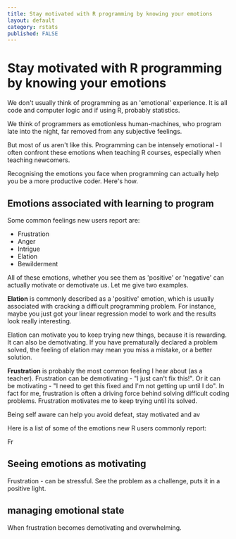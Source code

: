 ```yaml
---
title: Stay motivated with R programming by knowing your emotions
layout: default
category: rstats
published: FALSE
---
```


# Stay motivated with R programming by knowing your emotions

We don't usually think of programming as an 'emotional' experience. It is all code and computer logic and if using R, probably statistics.

We think of programmers as emotionless human-machines, who program late into the night, far removed from any subjective feelings.

But most of us aren't like this. Programming can be intensely emotional - I often confront these emotions when teaching R courses, especially when teaching newcomers.

Recognising the emotions you face when programming can actually help you be a more productive coder. Here's how.

## Emotions associated with learning to program

Some common feelings new users report are:
* Frustration
* Anger
* Intrigue
* Elation
* Bewilderment

All of these emotions, whether you see them as 'positive' or 'negative' can actually motivate or demotivate us. Let me give two examples.

**Elation** is commonly described as a 'positive' emotion, which is usually associated with cracking a difficult programming problem. For instance, maybe you just got your linear regression model to work and the results look really interesting.

Elation can motivate you to keep trying new things, because it is rewarding. It can also be demotivating. If you have prematurally declared a problem solved, the feeling of elation may mean you miss a mistake, or a better solution.

**Frustration** is probably the most common feeling I hear about (as a teacher).
Frustration can be demotivating - "I just can't fix this!". Or it can be motivating - "I need to get this fixed and I'm not getting up until I do". In fact for me, frustration is often a driving force behind solving difficult coding problems. Frustration motivates me to keep trying until its solved.



Being self aware can help you avoid defeat, stay motivated and av



Here is a list of some of the emotions new R users commonly report:

Fr


## Seeing emotions as motivating

Frustration - can be stressful. See the problem as a challenge, puts it in a positive light.

## managing emotional state

When frustration becomes demotivating and overwhelming.
